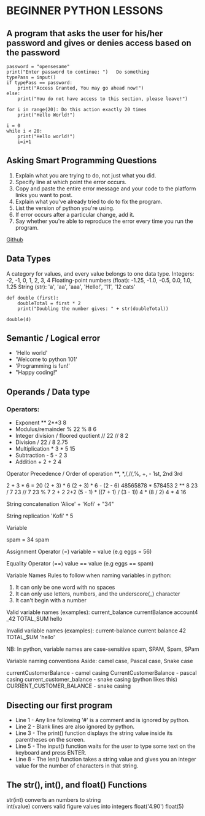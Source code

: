 # BEGINNER PYTHON LESSONS

## A program that asks the user for his/her password and gives or denies access based on the password

    password = "opensesame"
    print("Enter password to continue: ")   Do something
    typePass = input()
    if typePass == password:
        print("Access Granted, You may go ahead now!")
    else:
        print("You do not have access to this section, please leave!")

    for i in range(20): Do this action exactly 20 times
        print("Hello World!")

    i = 0
    while i < 20:
        print("Hello world!")
        i=i+1

## Asking Smart Programming Questions

1. Explain what you are trying to do, not just what you did.
2. Specify line at which point the error occurs.
3. Copy and paste the entire error message and your code to the platform links you want to post.
4. Explain what you've already tried to do to fix the program.
5. List the version of python you're using.
6. If error occurs after a particular change, add it.
7. Say whether you're able to reproduce the error every time you run the program.

[Github](https://github.com/JuliusWinston/FPython/blob/master/basic.py)

## Data Types

A category for values, and every value belongs to one data type.
Integers: -2, -1, 0, 1, 2, 3, 4
Floating-point numbers (float): -1.25, -1.0, -0.5, 0.0, 1.0, 1.25
String (str): 'a', 'aa', 'aaa', 'Hello!', '11', '12 cats'

    def double (first):
        doubleTotal = first * 2
        print("Doubling the number gives: " + str(doubleTotal))

    double(4)

## Semantic / Logical error

* 'Hello world'
* 'Welcome to python 101'
* 'Programming is fun!'
* "Happy coding!"

## Operands / Data type

### Operators:
* Exponent                                  **          2**3       8
* Modulus/remainder                          %          22 % 8     6
* Integer division / floored quotient       //          22 // 8    2
* Division                                   /          22 / 8     2.75
* Multiplication                             *          3 * 5      15
* Subtraction                                -          5 - 2      3
* Addition                                   +          2 + 2      4

Operator Precedence / Order of operation
**, *,/,//,%, +, -
1st,    2nd    3rd

2 + 3 * 6 = 20
(2 + 3) * 6
(2 + 3) * 6 - (2 - 6)
48565878 * 578453
2 ** 8
23 / 7
23 // 7
23 % 7
2        +        2
2+2
(5 - 1) * ((7 + 1) / (3 - 1))
    4   * (8 / 2)
    4   *    4
    16

String concatenation
'Alice' + 'Kofi' + "34"

String replication
'Kofi' * 5

Variable

spam = 34
spam

Assignment Operator (=)
variable = value (e.g eggs = 56)

Equality Operator (==)
value == value (e.g eggs == spam)

Variable Names
Rules to follow when naming variables in python:
1. It can only be one word with no spaces
2. It can only use letters, numbers, and the underscore(_) character
3. It can't begin with a number

Valid variable names (examples):
current_balance
currentBalance
account4
_42
TOTAL_SUM
hello

Invalid variable names (examples):
current-balance
current balance
42
TOTAL_$UM
'hello'

NB: In python, variable names are case-sensitive
spam, SPAM, Spam, SPam

Variable naming conventions
Aside: camel case, Pascal case, Snake case

currentCustomerBalance - camel casing
CurrentCustomerBalance - pascal casing
current_customer_balance - snake casing (python likes this)
CURRENT_CUSTOMER_BALANCE - snake casing

## Disecting our first program

* Line 1 - Any line following '#' is a comment and is ignored by python.
* Line 2 - Blank lines are also ignored by python.
* Line 3 - The print() function displays the string value inside its parentheses on the screen.
* Line 5 - The input() function waits for the user to type some text on the keyboard and press ENTER.
* Line 8 - The len() function takes a string value and gives you an integer value for the number of characters in that string.

## The str(), int(), and float() Functions

str(int) converts an numbers to string  
int(value) convers valid figure values into integers
float('4.90')
float(5)